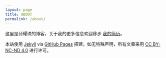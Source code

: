 ```yaml
---
layout: page
title: ABOUT
permalink: /about/
---
```


这里是孙耀珠的博客，关于我的更多信息欢迎移步 [我的简历](//resume.yzyzsun.me)。

本站使用 [Jekyll](https://jekyllrb.com) via [GitHub Pages](https://pages.github.com) 搭建。如无特殊声明，所有文章采用 [CC BY-NC-ND 4.0](https://creativecommons.org/licenses/by-nc-nd/4.0/deed.zh) 进行许可。
